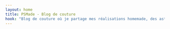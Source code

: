 ```yaml
---
layout: home
title: PSMade - Blog de couture
hook: "Blog de couture où je partage mes réalisations homemade, des astuces techniques, mes bonnes adresses de tissu et les marques de patron qui m'inspirent."
---
```

